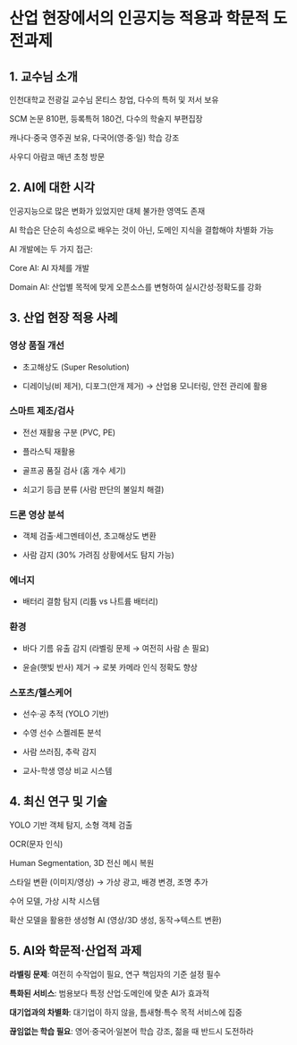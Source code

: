 # 산업 현장에서의 인공지능 적용과 학문적 도전과제

## 1. 교수님 소개
인천대학교 전광길 교수님
몬티스 창업, 다수의 특허 및 저서 보유

SCM 논문 810편, 등록특허 180건, 다수의 학술지 부편집장

캐나다·중국 영주권 보유, 다국어(영·중·일) 학습 강조

사우디 아람코 매년 초청 방문

## 2. AI에 대한 시각

인공지능으로 많은 변화가 있었지만 대체 불가한 영역도 존재

AI 학습은 단순히 속성으로 배우는 것이 아닌, 도메인 지식을 결합해야 차별화 가능

AI 개발에는 두 가지 접근:

Core AI: AI 자체를 개발

Domain AI: 산업별 목적에 맞게 오픈소스를 변형하여 실시간성·정확도를 강화

## 3. 산업 현장 적용 사례

### 영상 품질 개선

+ 초고해상도 (Super Resolution)

+ 디레이닝(비 제거), 디포그(안개 제거) → 산업용 모니터링, 안전 관리에 활용

### 스마트 제조/검사

+ 전선 재활용 구분 (PVC, PE)

+ 플라스틱 재활용

+ 골프공 품질 검사 (홈 개수 세기)

+ 쇠고기 등급 분류 (사람 판단의 불일치 해결)

### 드론 영상 분석

+ 객체 검출·세그멘테이션, 초고해상도 변환

+ 사람 감지 (30% 가려짐 상황에서도 탐지 가능)

### 에너지

+ 배터리 결함 탐지 (리튬 vs 나트륨 배터리)

### 환경

+ 바다 기름 유출 감지 (라벨링 문제 → 여전히 사람 손 필요)

+ 윤슬(햇빛 반사) 제거 → 로봇 카메라 인식 정확도 향상

### 스포츠/헬스케어

+ 선수·공 추적 (YOLO 기반)

+ 수영 선수 스켈레톤 분석

+ 사람 쓰러짐, 추락 감지

+ 교사-학생 영상 비교 시스템

## 4. 최신 연구 및 기술

YOLO 기반 객체 탐지, 소형 객체 검출

OCR(문자 인식)

Human Segmentation, 3D 전신 메시 복원

스타일 변환 (이미지/영상) → 가상 광고, 배경 변경, 조명 추가

수어 모델, 가상 시착 시스템

확산 모델을 활용한 생성형 AI (영상/3D 생성, 동작→텍스트 변환)

## 5. AI와 학문적·산업적 과제

**라벨링 문제**: 여전히 수작업이 필요, 연구 책임자의 기준 설정 필수

**특화된 서비스**: 범용보다 특정 산업·도메인에 맞춘 AI가 효과적

**대기업과의 차별화**: 대기업이 하지 않을, 틈새형·특수 목적 서비스에 집중

**끊임없는 학습 필요**: 영어·중국어·일본어 학습 강조, 젊을 때 반드시 도전하라